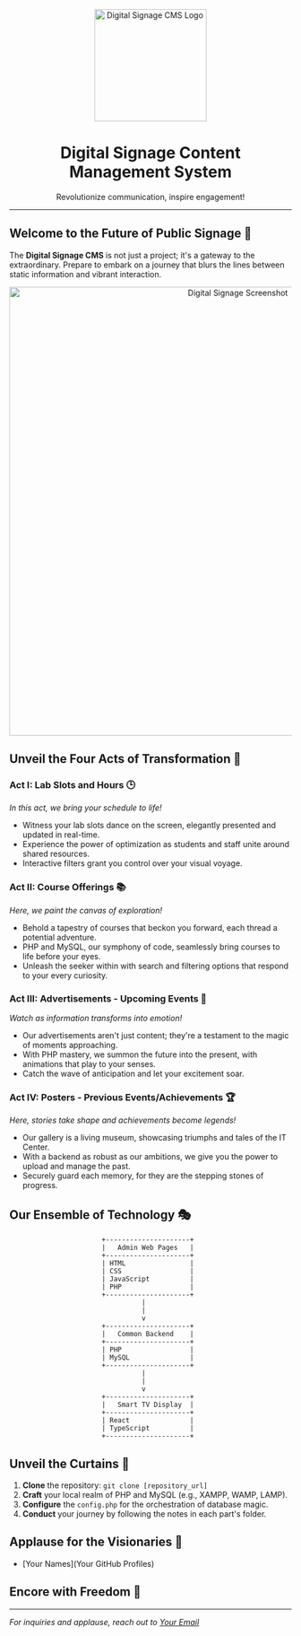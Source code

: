 <div align="center">
    <img src="path/to/your/logo.png" alt="Digital Signage CMS Logo" width="200">
    <h1>Digital Signage Content Management System</h1>
    <p>Revolutionize communication, inspire engagement!</p>
</div>

---

## Welcome to the Future of Public Signage 🌟

The **Digital Signage CMS** is not just a project; it's a gateway to the extraordinary. Prepare to embark on a journey that blurs the lines between static information and vibrant interaction.

<p align="center">
    <img src="path/to/your/screenshot.png" alt="Digital Signage Screenshot" width="800">
</p>

## Unveil the Four Acts of Transformation 🚀

### Act I: Lab Slots and Hours 🕒

*In this act, we bring your schedule to life!*

- Witness your lab slots dance on the screen, elegantly presented and updated in real-time.
- Experience the power of optimization as students and staff unite around shared resources.
- Interactive filters grant you control over your visual voyage.

### Act II: Course Offerings 📚

*Here, we paint the canvas of exploration!*

- Behold a tapestry of courses that beckon you forward, each thread a potential adventure.
- PHP and MySQL, our symphony of code, seamlessly bring courses to life before your eyes.
- Unleash the seeker within with search and filtering options that respond to your every curiosity.

### Act III: Advertisements - Upcoming Events 🎉

*Watch as information transforms into emotion!*

- Our advertisements aren't just content; they're a testament to the magic of moments approaching.
- With PHP mastery, we summon the future into the present, with animations that play to your senses.
- Catch the wave of anticipation and let your excitement soar.

### Act IV: Posters - Previous Events/Achievements 🏆

*Here, stories take shape and achievements become legends!*

- Our gallery is a living museum, showcasing triumphs and tales of the IT Center.
- With a backend as robust as our ambitions, we give you the power to upload and manage the past.
- Securely guard each memory, for they are the stepping stones of progress.

## Our Ensemble of Technology 🎭
```
                       +---------------------+
                       |   Admin Web Pages   |
                       +---------------------+
                       | HTML                |
                       | CSS                 |
                       | JavaScript          |
                       | PHP                 |
                       +---------------------+
                                 |
                                 |
                                 v
                       +---------------------+
                       |   Common Backend    |
                       +---------------------+
                       | PHP                 |
                       | MySQL               |
                       +---------------------+
                                 |
                                 |
                                 v
                       +---------------------+
                       |   Smart TV Display  |
                       +---------------------+
                       | React               |
                       | TypeScript          |
                       +---------------------+
```


## Unveil the Curtains 🚪

1. **Clone** the repository: `git clone [repository_url]`
2. **Craft** your local realm of PHP and MySQL (e.g., XAMPP, WAMP, LAMP).
3. **Configure** the `config.php` for the orchestration of database magic.
4. **Conduct** your journey by following the notes in each part's folder.

## Applause for the Visionaries 🙌

- [Your Names](Your GitHub Profiles)

## Encore with Freedom 🎉


---

*For inquiries and applause, reach out to [Your Email](mailto:you@example.com)*
